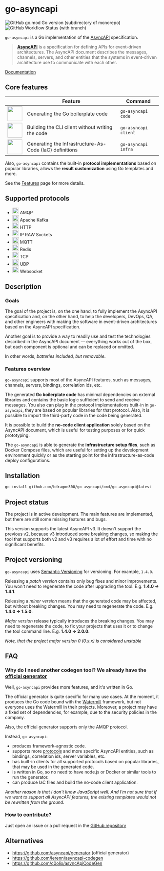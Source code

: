 # go-asyncapi

![GitHub go.mod Go version (subdirectory of monorepo)](https://img.shields.io/github/go-mod/go-version/bdragon300/go-asyncapi)
![GitHub Workflow Status (with branch)](https://img.shields.io/github/actions/workflow/status/bdragon300/go-asyncapi/go-test.yml?branch=master)

`go-asyncapi` is a Go implementation of the [AsyncAPI](https://www.asyncapi.com/) specification.

> **[AsyncAPI](https://www.asyncapi.com/)** is a specification for defining APIs for event-driven architectures. The
> AsyncAPI document describes the messages, channels, servers, and other entities that the systems in event-driven
> architecture use to communicate with each other.

[Documentation](https://bdragon300.github.io/go-asyncapi/)

## Core features

|                                                                                                                           | Feature                                                 | Command                |
|---------------------------------------------------------------------------------------------------------------------------|---------------------------------------------------------|------------------------|
| <img src="https://bdragon300.github.io/go-asyncapi/images/go-logo.svg" style="height: 3em; vertical-align: middle">       | Generating the Go boilerplate code                      | `go-asyncapi code`     |
| <img src="https://bdragon300.github.io/go-asyncapi/images/terminal-icon.svg" style="height: 3em; vertical-align: middle"> | Building the CLI client without writing the code        | `go-asyncapi client`   |
| <img src="https://bdragon300.github.io/go-asyncapi/images/docker.svg" style="height: 3em; vertical-align: middle">        | Generating the Infrastructure-As-Code (IaC) definitions | `go-asyncapi infra`    |

Also, `go-asyncapi` contains the built-in **protocol implementations** based on popular libraries, allows the **result customization** using Go templates and more.

See the [Features](https://bdragon300.github.io/go-asyncapi/features) page for more details.

## Supported protocols

* <img alt="AMQP" src="https://bdragon300.github.io/go-asyncapi/images/amqp.svg" style="height: 1.5em"> AMQP
* <img alt="Apache Kafka" src="https://bdragon300.github.io/go-asyncapi/images/kafka.svg" style="height: 1.5em"> Apache Kafka
* <img alt="HTTP" src="https://bdragon300.github.io/go-asyncapi/images/http-small.png" style="height: 1.5em"> HTTP
* <img alt="IP RAW Sockets" src="https://bdragon300.github.io/go-asyncapi/images/ip.png" style="height: 1.5em"> IP RAW Sockets
* <img alt="MQTT" src="https://bdragon300.github.io/go-asyncapi/images/mqtt.svg" style="height: 1.5em"> MQTT
* <img alt="Redis" src="https://bdragon300.github.io/go-asyncapi/images/redis.svg" style="height: 1.5em"> Redis
* <img alt="TCP" src="https://bdragon300.github.io/go-asyncapi/images/tcpudp.svg" style="height: 1.5em"> TCP
* <img alt="UDP" src="https://bdragon300.github.io/go-asyncapi/images/tcpudp.svg" style="height: 1.5em"> UDP
* <img alt="Websocket" src="https://bdragon300.github.io/go-asyncapi/images/websocket.svg" style="height: 1.5em"> Websocket

## Description

### Goals

The goal of the project is, on the one hand, to fully implement the AsyncAPI specification and, on the other hand, to help
the developers, DevOps, QA, and other engineers with making the software in event-driven architectures based on the 
AsyncAPI specification.

Another goal is to provide a way to readily use and test the technologies described in the AsyncAPI document — 
everything works out of the box, but each component is optional and can be replaced or omitted.

In other words, *batteries included, but removable*.

### Features overview

`go-asyncapi` supports most of the AsyncAPI features, such as messages, channels, servers, bindings, correlation ids, etc.

The generated **Go boilerplate code** has minimal dependencies on external libraries and contains the basic logic sufficient to 
send and receive messages. You also can plug in the protocol implementations built-in in `go-asyncapi`, they are based on 
popular libraries for that protocol. Also, it is possible to import the third-party code in the code being generated.

It is possible to build the **no-code client application** solely based on the AsyncAPI document, which is useful for
testing purposes or for quick prototyping.

The `go-asyncapi` is able to generate the **infrastructure setup files**, such as Docker Compose files, which are useful
for setting up the development environment quickly or as the starting point for the infrastructure-as-code deploy configurations.

## Installation

```bash
go install github.com/bdragon300/go-asyncapi/cmd/go-asyncapi@latest
```

## Project status

The project is in active development. The main features are implemented, but there are still some missing features and
bugs.

This version supports the latest AsyncAPI v3. It doesn't support the previous v2, because v3 introduced some breaking 
changes, so making the tool that supports both v2 and v3 requires a lot of effort and time with no significant benefits.

## Project versioning

`go-asyncapi` uses [Semantic Versioning](https://semver.org/) for versioning. For example, `1.4.0`.

Releasing a *patch version* contains only bug fixes and minor improvements. You won't need to regenerate the code after
upgrading the tool. E.g. **1.4.0 &rarr; 1.4.1**.

Releasing a *minor version* means that the generated code may be affected, but without breaking changes. You may need to
regenerate the code. E.g. **1.4.0 &rarr; 1.5.0**.

*Major version* release typically introduces the breaking changes. You may need to regenerate the code, to fix your
projects that uses it or to change the tool command line. E.g. **1.4.0 &rarr; 2.0.0**.

*Note, that the project major version 0 (0.x.x) is considered unstable*

## FAQ

### Why do I need another codegen tool? We already have the [official generator](https://github.com/asyncapi/generator)

Well, `go-asyncapi` provides more features, and it's written in Go.

The official generator is quite specific for many use cases. At the moment, it produces the Go code bound with the
[Watermill](https://watermill.io/) framework, but not everyone uses the Watermill in
their projects. Moreover, a project may have a fixed set of dependencies, for example,
due to the security policies in the company.

Also, the official generator supports only the AMQP protocol.

Instead, `go-asyncapi`:

* produces framework-agnostic code.
* supports more
  [protocols](https://bdragon300.github.io/go-asyncapi/features#protocols) and more specific AsyncAPI entities, such as
  bindings, correlation ids, server variables, etc.
* has built-in clients for all supported protocols based on popular libraries, that may be used in the generated code.
* is written in Go, so no need to have node.js or Docker or similar tools to run the generator.
* can produce IaC files and build the no-code client application.

*Another reason is that I don't know JavaScript well. And I'm not sure that if we want to support all AsyncAPI features,
the existing templates would not be rewritten from the ground.*

### How to contribute?

Just open an issue or a pull request in the [GitHub repository](https://github.com/bdragon300/go-asyncapi)

## Alternatives

* https://github.com/asyncapi/generator (official generator)
* https://github.com/lerenn/asyncapi-codegen
* https://github.com/c0olix/asyncApiCodeGen
